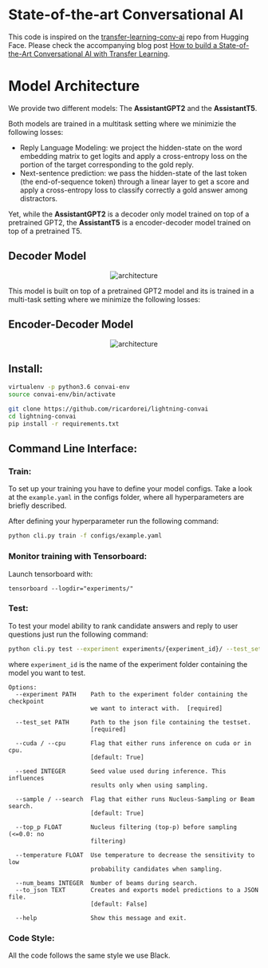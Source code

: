 # State-of-the-art Conversational AI

This code is inspired on the [transfer-learning-conv-ai](https://github.com/huggingface/transfer-learning-conv-ai) repo from Hugging Face. Please check the accompanying blog post [How to build a State-of-the-Art Conversational AI with Transfer Learning](https://medium.com/huggingface/how-to-build-a-state-of-the-art-conversational-ai-with-transfer-learning-2d818ac26313).

# Model Architecture

We provide two different models: The **AssistantGPT2** and the **AssistantT5**.

Both models are trained in a multitask setting where we minimizie the following losses:
- Reply Language Modeling: we project the hidden-state on the word embedding matrix to get logits and apply a cross-entropy loss on the portion of the target corresponding to the gold reply.
- Next-sentence prediction: we pass the hidden-state of the last token (the end-of-sequence token) through a linear layer to get a score and apply a cross-entropy loss to classify correctly a gold answer among distractors.

Yet, while the **AssistantGPT2** is a decoder only model trained on top of a pretrained GPT2, the **AssistantT5** is a encoder-decoder model trained on top of a pretrained T5.

## Decoder Model
<div style="text-align:center"><img src="resources/DialoGPT2.png" alt="architecture"></div>

This model is built on top of a pretrained GPT2 model and its is trained in a multi-task setting where we minimize the following losses:


## Encoder-Decoder Model
<div style="text-align:center"><img src="resources/t5.png" alt="architecture"></div>

## Install:

```bash
virtualenv -p python3.6 convai-env
source convai-env/bin/activate

git clone https://github.com/ricardorei/lightning-convai
cd lightning-convai
pip install -r requirements.txt
```

## Command Line Interface:

### Train:

To set up your training you have to define your model configs. Take a look at the `example.yaml` in the configs folder, where all hyperparameters are briefly described.

After defining your hyperparameter run the following command:
```bash
python cli.py train -f configs/example.yaml
```

### Monitor training with Tensorboard:
Launch tensorboard with:

```
tensorboard --logdir="experiments/"
```

### Test:

To test your model ability to rank candidate answers and reply to user questions just run the following command:

```bash
python cli.py test --experiment experiments/{experiment_id}/ --test_set data/personachat_val.json
```

where `experiment_id` is the name of the experiment folder containing the model you want to test.

```
Options:
  --experiment PATH    Path to the experiment folder containing the checkpoint
                       we want to interact with.  [required]

  --test_set PATH      Path to the json file containing the testset.
                       [required]

  --cuda / --cpu       Flag that either runs inference on cuda or in cpu.
                       [default: True]

  --seed INTEGER       Seed value used during inference. This influences
                       results only when using sampling.

  --sample / --search  Flag that either runs Nucleus-Sampling or Beam search.
                       [default: True]

  --top_p FLOAT        Nucleus filtering (top-p) before sampling (<=0.0: no
                       filtering)

  --temperature FLOAT  Use temperature to decrease the sensitivity to low
                       probability candidates when sampling.

  --num_beams INTEGER  Number of beams during search.
  --to_json TEXT       Creates and exports model predictions to a JSON file.
                       [default: False]

  --help               Show this message and exit.
```

### Code Style:
All the code follows the same style we use Black.

